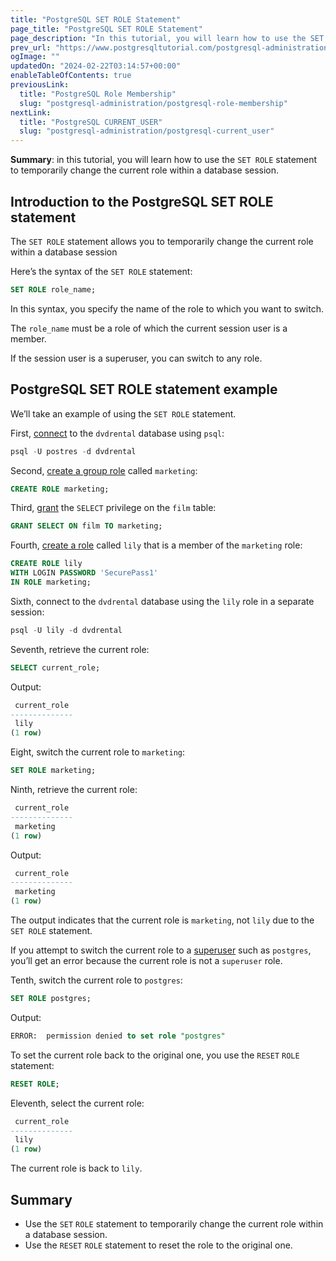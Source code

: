 ```yaml
---
title: "PostgreSQL SET ROLE Statement"
page_title: "PostgreSQL SET ROLE Statement"
page_description: "In this tutorial, you will learn how to use the SET ROLE statement to temporarily change the current role within a database session."
prev_url: "https://www.postgresqltutorial.com/postgresql-administration/postgresql-set-role/"
ogImage: ""
updatedOn: "2024-02-22T03:14:57+00:00"
enableTableOfContents: true
previousLink: 
  title: "PostgreSQL Role Membership"
  slug: "postgresql-administration/postgresql-role-membership"
nextLink: 
  title: "PostgreSQL CURRENT_USER"
  slug: "postgresql-administration/postgresql-current_user"
---
```





**Summary**: in this tutorial, you will learn how to use the `SET ROLE` statement to temporarily change the current role within a database session.


## Introduction to the PostgreSQL SET ROLE statement

The `SET ROLE` statement allows you to temporarily change the current role within a database session

Here’s the syntax of the `SET ROLE` statement:


```sql
SET ROLE role_name;
```
In this syntax, you specify the name of the role to which you want to switch.

The `role_name` must be a role of which the current session user is a member.

If the session user is a superuser, you can switch to any role.


## PostgreSQL SET ROLE statement example

We’ll take an example of using the `SET ROLE` statement.

First, [connect](../postgresql-getting-started/connect-to-postgresql-database) to the `dvdrental` database using `psql`:


```sql
psql -U postres -d dvdrental
```
Second, [create a group role](postgresql-role-membership) called `marketing`:


```sql
CREATE ROLE marketing;
```
Third, [grant](postgresql-grant) the `SELECT` privilege on the `film` table:


```sql
GRANT SELECT ON film TO marketing;
```
Fourth, [create a role](postgresql-role-membership) called `lily` that is a member of the `marketing` role:


```sql
CREATE ROLE lily 
WITH LOGIN PASSWORD 'SecurePass1'
IN ROLE marketing;
```
Sixth, connect to the `dvdrental` database using the `lily` role in a separate session:


```sql
psql -U lily -d dvdrental
```
Seventh, retrieve the current role:


```sql
SELECT current_role;
```
Output:


```sql
 current_role
--------------
 lily
(1 row)
```
Eight, switch the current role to `marketing`:


```sql
SET ROLE marketing;
```
Ninth, retrieve the current role:


```sql
 current_role
--------------
 marketing
(1 row)
```
Output:


```sql
 current_role
--------------
 marketing
(1 row)
```
The output indicates that the current role is `marketing`, not `lily` due to the `SET ROLE` statement.

If you attempt to switch the current role to a [superuser](create-superuser-postgresql) such as `postgres`, you’ll get an error because the current role is not a `superuser` role.

Tenth, switch the current role to `postgres`:


```sql
SET ROLE postgres;
```
Output:


```sql
ERROR:  permission denied to set role "postgres"
```
To set the current role back to the original one, you use the `RESET` `ROLE` statement:


```sql
RESET ROLE;
```
Eleventh, select the current role:


```sql
 current_role
--------------
 lily
(1 row)
```
The current role is back to `lily`.


## Summary

* Use the `SET` `ROLE` statement to temporarily change the current role within a database session.
* Use the `RESET` `ROLE` statement to reset the role to the original one.

